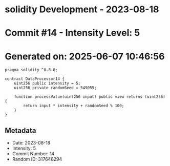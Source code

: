 ﻿# solidity Development - 2023-08-18
# Commit #14 - Intensity Level: 5
# Generated on: 2025-06-07 10:46:56
```solidity
pragma solidity ^0.8.0;

contract DataProcessor14 {
    uint256 public intensity = 5;
    uint256 private randomSeed = 549055;

    function processValue(uint256 input) public view returns (uint256) {
        return input * intensity + randomSeed % 100;
    }
}
```
## Metadata
- Date: 2023-08-18
- Intensity: 5
- Commit Number: 14
- Random ID: 317648294
